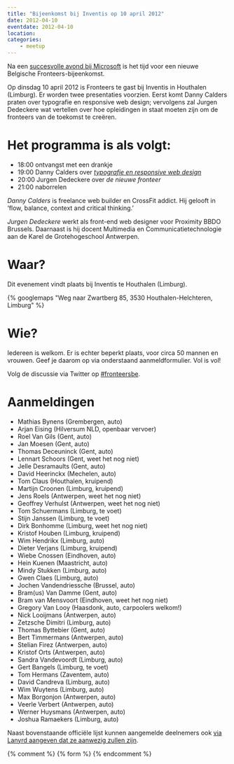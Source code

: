 ```yaml
---
title: "Bijeenkomst bij Inventis op 10 april 2012"
date: 2012-04-10
eventdate: 2012-04-10
location: 
categories: 
    - meetup
---
```

Na een [succesvolle avond bij Microsoft](/bijeenkomsten/2012/microsoft) is het tijd voor een nieuwe Belgische Fronteers-bijeenkomst.

Op dinsdag 10 april 2012 is Fronteers te gast bij Inventis in Houthalen (Limburg). Er worden twee presentaties voorzien. Eerst komt Danny Calders praten over typografie en responsive web design; vervolgens zal Jurgen Dedeckere wat vertellen over hoe opleidingen in staat moeten zijn om de fronteers van de toekomst te creëren.

# Het programma is als volgt:

* 18:00 ontvangst met een drankje
* 19:00 Danny Calders over [_typografie en responsive web design_](http://speakerdeck.com/u/dannycalders/p/responsive-web-design-typography)
* 20:00 Jurgen Dedeckere over _de nieuwe fronteer_
* 21:00 naborrelen

_Danny Calders_ is freelance web builder en CrossFit addict. Hij gelooft in ‘flow, balance, context and critical thinking.’

_Jurgen Dedeckere_ werkt als front-end web designer voor Proximity BBDO Brussels. Daarnaast is hij docent Multimedia en Communicatietechnologie aan de Karel de Grotehogeschool Antwerpen.

# Waar?

Dit evenement vindt plaats bij Inventis te Houthalen (Limburg).

{% googlemaps "Weg naar Zwartberg 85, 3530 Houthalen-Helchteren, Limburg" %}

# Wie?

Iedereen is welkom. Er is echter beperkt plaats, voor circa 50 mannen en vrouwen. Geef je daarom op via onderstaand aanmeldformulier. Vol is vol!

Volg de discussie via Twitter op [#fronteersbe](https://twitter.com/search?q=%23fronteersbe).

# Aanmeldingen

* Mathias Bynens (Grembergen, auto)
* Arjan Eising (Hilversum NLD, openbaar vervoer)
* Roel Van Gils (Gent, auto)
* Jan Moesen (Gent, auto)
* Thomas Deceuninck (Gent, auto)
* Lennart Schoors (Gent, weet het nog niet)
* Jelle Desramaults (Gent, auto)
* David Heerinckx (Mechelen, auto)
* Tom Claus (Houthalen, kruipend)
* Martijn Croonen (Limburg, kruipend)
* Jens Roels (Antwerpen, weet het nog niet)
* Geoffrey Verhulst (Antwerpen, weet het nog niet)
* Tom Schuermans (Limburg, te voet)
* Stijn Janssen (Limburg, te voet)
* Dirk Bonhomme (Limburg, weet het nog niet)
* Kristof Houben (Limburg, kruipend)
* Wim Hendrikx (Limburg, auto)
* Dieter Verjans (Limburg, kruipend)
* Wiebe Cnossen (Eindhoven, auto)
* Hein Kuenen (Maastricht, auto)
* Mindy Stukken (Limburg, auto)
* Gwen Claes (Limburg, auto)
* Jochen Vandendriessche (Brussel, auto)
* Bram(us) Van Damme (Gent, auto)
* Bram van Mensvoort (Eindhoven, weet het nog niet)
* Gregory Van Looy (Haasdonk, auto, carpoolers welkom!)
* Nick Looijmans (Antwerpen, auto)
* Zetzsche Dimitri (Limburg, auto)
* Thomas Byttebier (Gent, auto)
* Bert Timmermans (Antwerpen, auto)
* Stelian Firez (Antwerpen, auto)
* Kristof Orts (Antwerpen, auto)
* Sandra Vandevoordt (Limburg, auto)
* Gert Bangels (Limburg, te voet)
* Tom Hermans (Zaventem, auto)
* David Candreva (Limburg, auto)
* Wim Wuytens (Limburg, auto)
* Max Borgonjon (Antwerpen, auto)
* Veerle Verbert (Antwerpen, auto)
* Werner Huysmans (Antwerpen, auto)
* Joshua Ramaekers (Limburg, auto)

Naast bovenstaande officiële lijst kunnen aangemelde deelnemers ook [via Lanyrd aangeven dat ze aanwezig zullen zijn](http://lanyrd.com/2012/fronteersbe-inventis/).

{% comment %}
{% form %}
{% endcomment %}
